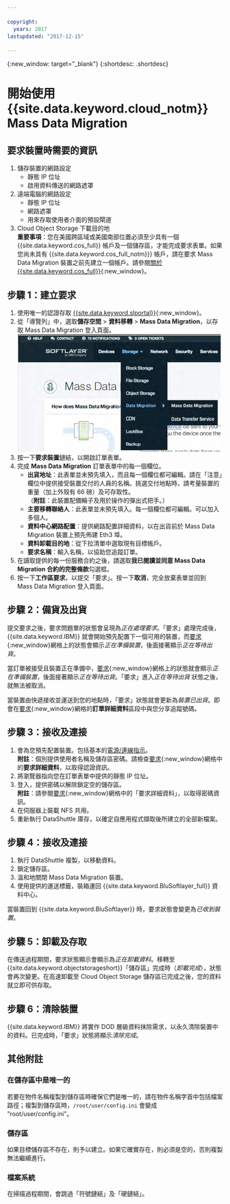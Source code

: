 ```yaml
---

copyright:
  years: 2017
lastupdated: "2017-12-15"

---
```

{:new_window: target="_blank"}
{:shortdesc: .shortdesc}

# 開始使用 {{site.data.keyword.cloud_notm}} Mass Data Migration

## 要求裝置時需要的資訊

1. 儲存裝置的網路設定
   - 靜態 IP 位址
   - 啟用資料傳送的網路遮罩
2. 遠端電腦的網路設定
   - 靜態 IP 位址
   - 網路遮罩 
   - 用來存取使用者介面的預設閘道
3. Cloud Object Storage 下載目的地 <br/>
   **重要事項**：您在美國跨區域或美國南部位置必須至少具有一個 {{site.data.keyword.cos_full}} 帳戶及一個儲存區，才能完成要求表單。如果您尚未具有 {{site.data.keyword.cos_full_notm}}} 帳戶，請在要求 Mass Data Migration 裝置之前先建立一個帳戶。請參閱[關於 {{site.data.keyword.cos_full}}](https://console.bluemix.net/docs/services/cloud-object-storage/about-cos.html){:new_window}。

## 步驟 1：建立要求

1. 使用唯一的認證存取 [{{site.data.keyword.slportal}}](https://control.softlayer.com/){:new_window}。
2. 從「導覽列」中，選取**儲存空間** > **資料移轉** > **Mass Data Migration**，以存取 Mass Data Migration 登入頁面。<br/>
![「客戶入口網站」功能表中的「資料傳送服務」選項](/images/DTSinControlMenu.PNG) <br/>
3. 按一下**要求裝置**鏈結，以開啟訂單表單。
4. 完成 **Mass Data Migration** 訂單表單中的每一個欄位。
   - **出貨地址**：此表單並未預先填入，而且每一個欄位都可編輯。請在「注意」欄位中提供接受裝置交付的人員的名稱。挑選交付地點時，請考量裝置的重量（加上外殼有 66 磅）及可存取性。<br/> （**附註**：此裝置配備輪子及用於操作的彈出式把手。）
   - **主要移轉聯絡人**：此表單並未預先填入。每一個欄位都可編輯。可以加入多個人。 
   - **資料中心網路配置**：提供網路配置詳細資料，以在出貨前於 Mass Data Migration 裝置上預先佈建 Eth3 埠。
   - **資料卸載目的地**：從下拉清單中選取現有目標帳戶。
   - **要求名稱**：輸入名稱，以協助您追蹤訂單。
5. 在讀取提供的每一份服務合約之後，請選取**我已閱讀並同意 Mass Data Migration 合約的完整條款**勾選框。
6. 按一下**工作區要求**，以提交「要求」。按一下**取消**，完全放棄表單並回到 Mass Data Migration 登入頁面。


## 步驟 2：備貨及出貨

提交要求之後，要求問題單的狀態會呈現為*正在處理要求*。「要求」處理完成後，{{site.data.keyword.IBM}} 就會開始預先配置下一個可用的裝置，而[要求](https://control.softlayer.com/storage/mdms){:new_window}網格上的狀態會顯示*正在準備裝置*，後面接著顯示*正在等待出貨*。

當訂單被接受且裝置正在準備中，[要求](https://control.softlayer.com/storage/mdms){:new_window}網格上的狀態就會顯示*正在準備裝置*，後面接著顯示*正在等待出貨*。「要求」進入*正在等待出貨* 狀態之後，就無法被取消。 

當裝置由快遞接收並運送到您的地點時，「要求」狀態就會更新為*裝置已出貨*。即會在[要求](https://control.softlayer.com/storage/mdms){:new_window}網格的**訂單詳細資料**區段中與您分享追蹤號碼。


## 步驟 3：接收及連接

1. 會為您預先配置裝置。包括基本的[電源/連線指示](user-instructions.html)。<br/>
  **附註**：個別提供使用者名稱及儲存區密碼。請檢查[要求](https://control.softlayer.com/storage/mdms){:new_window}網格中的**要求詳細資料**，以取得認證資訊。
2. 將瀏覽器指向您在訂單表單中提供的靜態 IP 位址。
3. 登入，提供密碼以解除鎖定空的儲存區。<br/>
   **附註**：請參閱[要求](https://control.softlayer.com/storage/mdms){:new_window}網格中的「要求詳細資料」，以取得密碼資訊。
4. 在伺服器上裝載 NFS 共用。
5. 重新執行 DataShuttle 庫存，以確定自應用程式擷取後所建立的全部新檔案。

## 步驟 4：接收及連接
1. 執行 DataShuttle 複製，以移動資料。
2. 鎖定儲存區。
3. 溫和地關閉 Mass Data Migration 裝置。
4. 使用提供的運送標籤，裝箱運回 {{site.data.keyword.BluSoftlayer_full}} 資料中心。

當裝置回到 {{site.data.keyword.BluSoftlayer}} 時，要求狀態會變更為*已收到裝置*。 

## 步驟 5：卸載及存取

在傳送過程期間，要求狀態顯示會顯示為*正在卸載資料*。移轉至 {{site.data.keyword.objectstorageshort}}「儲存區」完成時（*卸載完成*），狀態會再次變更。在高速卸載至 Cloud Object Storage 儲存區已完成之後，您的資料就立即可供存取。

## 步驟 6：清除裝置

{{site.data.keyword.IBM}} 將實作 DOD 層級資料抹除需求，以永久清除裝置中的資料。已完成時，「要求」狀態將顯示*清除完成*。

## 其他附註

### 在儲存區中是唯一的

若要在物件名稱複製到儲存區時確保它們是唯一的，請在物件名稱字首中包括檔案路徑；複製到儲存區時，`/root/user/config.ini` 會變成 "root/user/config.ini"。

### 儲存區

如果目標儲存區不存在，則予以建立。如果它確實存在，則必須是空的，否則複製無法繼續進行。  

### 檔案系統

在掃描過程期間，會跳過「符號鏈結」及「硬鏈結」。
